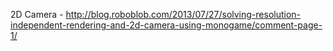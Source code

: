2D Camera - http://blog.roboblob.com/2013/07/27/solving-resolution-independent-rendering-and-2d-camera-using-monogame/comment-page-1/

